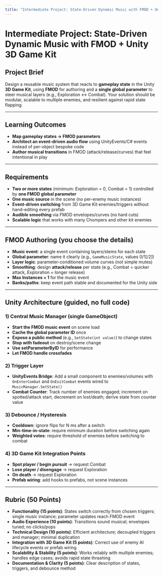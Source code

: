 ```yaml
---
title: "Intermediate Project: State-Driven Dynamic Music with FMOD + Unity 3D Game Kit"
---
```


# Intermediate Project: State-Driven Dynamic Music with FMOD + Unity 3D Game Kit

## Project Brief

Design a reusable music system that reacts to **gameplay state** in the Unity **3D Game Kit**, using **FMOD** for authoring and a **single global parameter** to steer musical layers (e.g., Exploration ↔ Combat). Your solution should be modular, scalable to multiple enemies, and resilient against rapid state flapping.

---

## Learning Outcomes

* **Map gameplay states → FMOD parameters**
* **Architect an event-driven audio flow** using UnityEvents/C# events instead of per-object bespoke code
* **Author musical transitions** in FMOD (attack/release/curves) that feel intentional in play

---

## Requirements

* **Two or more states** (minimum: Exploration = 0, Combat = 1) controlled by **one FMOD global parameter**
* **One music source** in the scene (no per-enemy music instances)
* **Event-driven switching** from 3D Game Kit enemies/triggers without hand-editing every prefab
* **Audible smoothing** via FMOD envelopes/curves (no hard cuts)
* **Scalable logic** that works with many Chompers and other kit enemies

---

## FMOD Authoring (you choose the details)

* **Music event**: a single event containing layers/stems for each state
* **Global parameter**: name it clearly (e.g., `GameMusicState`, values 0/1\[/2])
* **Layer logic**: parameter-conditioned volume curves (not simple mutes)
* **Smoothing**: design **attack/release** per state (e.g., Combat = quicker attack, Exploration = longer release)
* **Max Instances = 1** for the music event
* **Banks/paths**: keep event path stable and documented for the Unity side

---

## Unity Architecture (guided, no full code)

### 1) **Central Music Manager** (single GameObject)

* **Start the FMOD music event** on scene load
* **Cache the global parameter ID** once
* **Expose a public method** (e.g., `SetState(int value)`) to change states
* **Stop with fadeout** on destroy/scene change
* **Use setParameterByID** for performance
* **Let FMOD handle crossfades**

### 2) **Trigger Layer**

* **UnityEvents Bridge**: Add a small component to enemies/volumes with `OnEnterCombat` and `OnExitCombat` events wired to `MusicManager.SetState()`
* **Combat Counter**: Track number of enemies engaged; increment on spotted/attack start, decrement on lost/death; derive state from counter value

### 3) **Debounce / Hysteresis**

* **Cooldown**: ignore flips for N ms after a switch
* **Min-time-in-state**: require minimum duration before switching again
* **Weighted votes**: require threshold of enemies before switching to combat

### 4) **3D Game Kit Integration Points**

* **Spot player / begin pursuit** → request Combat
* **Lose player / disengage** → request Exploration
* **On death** → request Exploration
* **Prefab wiring**: add hooks to prefabs, not scene instances

---

## Rubric (50 Points)

* **Functionality (15 points)**: States switch correctly from chosen triggers; single music instance; parameter updates reach FMOD event
* **Audio Experience (10 points)**: Transitions sound musical; envelopes tuned; no clicks/pops
* **Technical Design (10 points)**: Efficient architecture; decoupled triggers and manager; minimal duplication
* **Integration with 3D Game Kit (5 points)**: Correct use of enemy AI lifecycle events or prefab wiring
* **Scalability & Stability (5 points)**: Works reliably with multiple enemies; handles edge cases; avoids rapid state thrashing
* **Documentation & Clarity (5 points)**: Clear description of states, triggers, and debounce method
